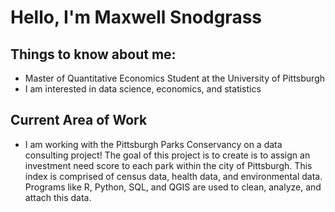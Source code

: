 # Hello, I'm Maxwell Snodgrass
## Things to know about me:
- Master of Quantitative Economics Student at the University of Pittsburgh
- I am interested in data science, economics, and statistics

## Current Area of Work
- I am working with the Pittsburgh Parks Conservancy on a data consulting project! The goal of this project is to create is to assign an investment need score to each park within the city of Pittsburgh. This index is comprised of census data, health data, and environmental data. Programs like R, Python, SQL, and QGIS are used to clean, analyze, and attach this data. 

<!--
**mbsnodgrass/mbsnodgrass** is a ✨ _special_ ✨ repository because its `README.md` (this file) appears on your GitHub profile.

Here are some ideas to get you started:

- 🔭 I’m currently working on ...
- 🌱 I’m currently learning ...
- 👯 I’m looking to collaborate on ...
- 🤔 I’m looking for help with ...
- 💬 Ask me about ...
- 📫 How to reach me: ...
- 😄 Pronouns: ...
- ⚡ Fun fact: ...
-->

